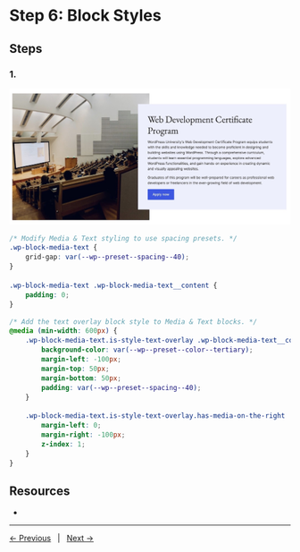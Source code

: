 # Step 6: Block Styles

## Steps

### 1. 
<img src="screenshots/text-overlay-card.jpg">

```css
/* Modify Media & Text styling to use spacing presets. */
.wp-block-media-text {
    grid-gap: var(--wp--preset--spacing--40);
}

.wp-block-media-text .wp-block-media-text__content {
    padding: 0;
}
```

```css
/* Add the text overlay block style to Media & Text blocks. */ 
@media (min-width: 600px) {
    .wp-block-media-text.is-style-text-overlay .wp-block-media-text__content {
        background-color: var(--wp--preset--color--tertiary);
        margin-left: -100px;
        margin-top: 50px;
        margin-bottom: 50px;
        padding: var(--wp--preset--spacing--40);
    }

    .wp-block-media-text.is-style-text-overlay.has-media-on-the-right .wp-block-media-text__content {
        margin-left: 0;
        margin-right: -100px;
        z-index: 1;
    }  
}
```
## Resources
- 

---
[← Previous](/steps/step-5/readme.md) &nbsp;&nbsp;|&nbsp;&nbsp; [Next →](/steps/step-7/readme.md)